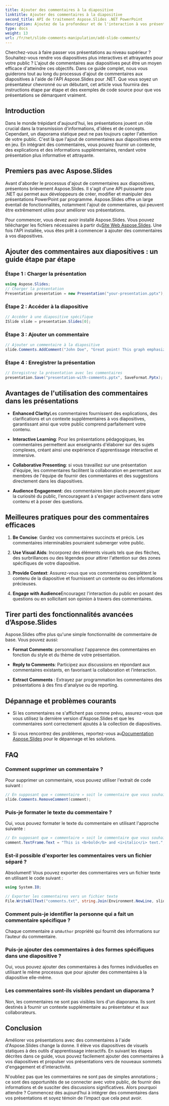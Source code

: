 ```yaml
---
title: Ajouter des commentaires à la diapositive
linktitle: Ajouter des commentaires à la diapositive
second_title: API de traitement Aspose.Slides .NET PowerPoint
description: Ajoutez de la profondeur et de l'interaction à vos présentations avec l'API Aspose.Slides. Découvrez comment intégrer facilement des commentaires dans vos diapositives à l'aide de .NET. Améliorez l’engagement et captivez votre public.
type: docs
weight: 13
url: /fr/net/slide-comments-manipulation/add-slide-comments/
---
```


Cherchez-vous à faire passer vos présentations au niveau supérieur ? Souhaitez-vous rendre vos diapositives plus interactives et attrayantes pour votre public ? L'ajout de commentaires aux diapositives peut être un moyen efficace d'atteindre ces objectifs. Dans ce guide complet, nous vous guiderons tout au long du processus d'ajout de commentaires aux diapositives à l'aide de l'API Aspose.Slides pour .NET. Que vous soyez un présentateur chevronné ou un débutant, cet article vous fournira des instructions étape par étape et des exemples de code source pour que vos présentations se démarquent vraiment.

## Introduction

Dans le monde trépidant d'aujourd'hui, les présentations jouent un rôle crucial dans la transmission d'informations, d'idées et de concepts. Cependant, un diaporama statique peut ne pas toujours capter l'attention de votre public. C'est là que l'ajout de commentaires aux diapositives entre en jeu. En intégrant des commentaires, vous pouvez fournir un contexte, des explications et des informations supplémentaires, rendant votre présentation plus informative et attrayante.

## Premiers pas avec Aspose.Slides

Avant d'aborder le processus d'ajout de commentaires aux diapositives, présentons brièvement Aspose.Slides. Il s'agit d'une API puissante pour .NET qui permet aux développeurs de créer, modifier et manipuler des présentations PowerPoint par programme. Aspose.Slides offre un large éventail de fonctionnalités, notamment l'ajout de commentaires, qui peuvent être extrêmement utiles pour améliorer vos présentations.

 Pour commencer, vous devez avoir installé Aspose.Slides. Vous pouvez télécharger les fichiers nécessaires à partir du[Site Web Aspose.Slides](https://releases.aspose.com/slides/net/). Une fois l'API installée, vous êtes prêt à commencer à ajouter des commentaires à vos diapositives.

## Ajouter des commentaires aux diapositives : un guide étape par étape

### Étape 1 : Charger la présentation

```csharp
using Aspose.Slides;
// Charger la présentation
Presentation presentation = new Presentation("your-presentation.pptx");
```

### Étape 2 : Accéder à la diapositive

```csharp
// Accéder à une diapositive spécifique
ISlide slide = presentation.Slides[0];
```

### Étape 3 : Ajouter un commentaire

```csharp
// Ajouter un commentaire à la diapositive
slide.Comments.AddComment("John Doe", "Great point! This graph emphasizes the upward trend.", new DateTime(2023, 8, 29));
```

### Étape 4 : Enregistrer la présentation

```csharp
// Enregistrez la présentation avec les commentaires
presentation.Save("presentation-with-comments.pptx", SaveFormat.Pptx);
```

## Avantages de l'utilisation des commentaires dans les présentations

- **Enhanced Clarity**Les commentaires fournissent des explications, des clarifications et un contexte supplémentaires à vos diapositives, garantissant ainsi que votre public comprend parfaitement votre contenu.

- **Interactive Learning**: Pour les présentations pédagogiques, les commentaires permettent aux enseignants d'élaborer sur des sujets complexes, créant ainsi une expérience d'apprentissage interactive et immersive.

- **Collaborative Presenting**: si vous travaillez sur une présentation d'équipe, les commentaires facilitent la collaboration en permettant aux membres de l'équipe de fournir des commentaires et des suggestions directement dans les diapositives.

- **Audience Engagement**: des commentaires bien placés peuvent piquer la curiosité du public, l'encourageant à s'engager activement dans votre contenu et à poser des questions.

## Meilleures pratiques pour des commentaires efficaces

1. **Be Concise**: Gardez vos commentaires succincts et précis. Les commentaires interminables pourraient submerger votre public.

2. **Use Visual Aids**: Incorporez des éléments visuels tels que des flèches, des surbrillances ou des légendes pour attirer l'attention sur des zones spécifiques de votre diapositive.

3. **Provide Context**: Assurez-vous que vos commentaires complètent le contenu de la diapositive et fournissent un contexte ou des informations précieuses.

4. **Engage with Audience**Encouragez l'interaction du public en posant des questions ou en sollicitant son opinion à travers des commentaires.

## Tirer parti des fonctionnalités avancées d’Aspose.Slides

Aspose.Slides offre plus qu'une simple fonctionnalité de commentaire de base. Vous pouvez aussi:

- **Format Comments**: personnalisez l'apparence des commentaires en fonction du style et du thème de votre présentation.

- **Reply to Comments**: Participez aux discussions en répondant aux commentaires existants, en favorisant la collaboration et l’interaction.

- **Extract Comments** : Extrayez par programmation les commentaires des présentations à des fins d'analyse ou de reporting.

## Dépannage et problèmes courants

- Si les commentaires ne s'affichent pas comme prévu, assurez-vous que vous utilisez la dernière version d'Aspose.Slides et que les commentaires sont correctement ajoutés à la collection de diapositives.

-  Si vous rencontrez des problèmes, reportez-vous au[Documentation Aspose.Slides](https://reference.aspose.com/slides/net/) pour le dépannage et les solutions.

## FAQ

### Comment supprimer un commentaire ?

Pour supprimer un commentaire, vous pouvez utiliser l'extrait de code suivant :

```csharp
// En supposant que « commentaire » soit le commentaire que vous souhaitez supprimer
slide.Comments.RemoveComment(comment);
```

### Puis-je formater le texte du commentaire ?

Oui, vous pouvez formater le texte du commentaire en utilisant l'approche suivante :

```csharp
// En supposant que « commentaire » soit le commentaire que vous souhaitez formater
comment.TextFrame.Text = "This is <b>bold</b> and <i>italic</i> text.";
```

### Est-il possible d'exporter les commentaires vers un fichier séparé ?

Absolument! Vous pouvez exporter des commentaires vers un fichier texte en utilisant le code suivant :

```csharp
using System.IO;

// Exporter les commentaires vers un fichier texte
File.WriteAllText("comments.txt", string.Join(Environment.NewLine, slide.Comments.Select(c => c.Text)));
```

### Comment puis-je identifier la personne qui a fait un commentaire spécifique ?

 Chaque commentaire a un`Author` propriété qui fournit des informations sur l’auteur du commentaire.

### Puis-je ajouter des commentaires à des formes spécifiques dans une diapositive ?

Oui, vous pouvez ajouter des commentaires à des formes individuelles en utilisant le même processus que pour ajouter des commentaires à la diapositive elle-même.

### Les commentaires sont-ils visibles pendant un diaporama ?

Non, les commentaires ne sont pas visibles lors d'un diaporama. Ils sont destinés à fournir un contexte supplémentaire au présentateur et aux collaborateurs.

## Conclusion

Améliorer vos présentations avec des commentaires à l'aide d'Aspose.Slides change la donne. Il élève vos diapositives de visuels statiques à des outils d'apprentissage interactifs. En suivant les étapes décrites dans ce guide, vous pouvez facilement ajouter des commentaires à vos diapositives et propulser vos présentations vers de nouveaux sommets d'engagement et d'interactivité.

N'oubliez pas que les commentaires ne sont pas de simples annotations ; ce sont des opportunités de se connecter avec votre public, de fournir des informations et de susciter des discussions significatives. Alors pourquoi attendre ? Commencez dès aujourd’hui à intégrer des commentaires dans vos présentations et soyez témoin de l’impact que cela peut avoir.